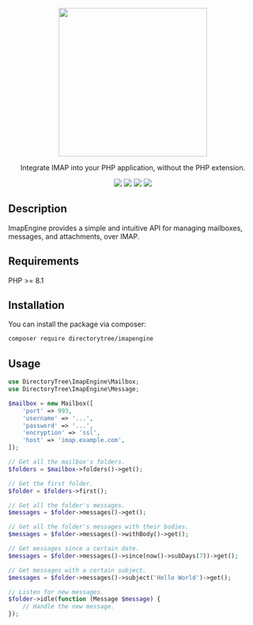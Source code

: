 <p align="center">
<img src="https://github.com/directorytree/imapengine/blob/master/art/logo.svg" width="300">
</p>

<p align="center">Integrate IMAP into your PHP application, without the PHP extension.</p>

<p align="center">
<a href="https://github.com/directorytree/imapengine/actions"><img src="https://img.shields.io/github/actions/workflow/status/directorytree/imapengine/run-tests.yml?branch=master&style=flat-square"></a>
<a href="https://packagist.org/packages/directorytree/imapengine"><img src="https://img.shields.io/packagist/dt/directorytree/imapengine.svg?style=flat-square"></a>
<a href="https://packagist.org/packages/directorytree/imapengine"><img src="https://img.shields.io/packagist/v/directorytree/imapengine.svg?style=flat-square"></a>
<a href="https://packagist.org/packages/directorytree/imapengine"><img src="https://img.shields.io/packagist/l/directorytree/imapengine.svg?style=flat-square"></a>
</p>

## Description

ImapEngine provides a simple and intuitive API for managing mailboxes, messages, and attachments, over IMAP.

## Requirements

PHP >= 8.1

## Installation

You can install the package via composer:

```bash
composer require directorytree/imapengine
```

## Usage

```php
use DirectoryTree\ImapEngine\Mailbox;
use DirectoryTree\ImapEngine\Message;

$mailbox = new Mailbox([
    'port' => 993,
    'username' => '...',
    'password' => '...',
    'encryption' => 'ssl',
    'host' => 'imap.example.com',
]);

// Get all the mailbox's folders.
$folders = $mailbox->folders()->get();

// Get the first folder.
$folder = $folders->first();

// Get all the folder's messages.
$messages = $folder->messages()->get();

// Get all the folder's messages with their bodies.
$messages = $folder->messages()->withBody()->get();

// Get messages since a certain date.
$messages = $folder->messages()->since(now()->subDays(7))->get();

// Get messages with a certain subject.
$messages = $folder->messages()->subject('Hello World')->get();

// Listen for new messages.
$folder->idle(function (Message $message) {
    // Handle the new message.
});
```